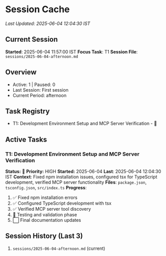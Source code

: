 # Session Cache
*Last Updated: 2025-06-04 12:04:30 IST*

## Current Session
**Started**: 2025-06-04 11:57:00 IST
**Focus Task**: T1
**Session File**: `sessions/2025-06-04-afternoon.md`

## Overview
- Active: 1 | Paused: 0
- Last Session: First session
- Current Period: afternoon

## Task Registry
- T1: Development Environment Setup and MCP Server Verification - 🔄

## Active Tasks
### T1: Development Environment Setup and MCP Server Verification
**Status:** 🔄 **Priority:** HIGH
**Started:** 2025-06-04 **Last**: 2025-06-04 12:04:30 IST
**Context**: Fixed npm installation issues, configured tsx for TypeScript development, verified MCP server functionality
**Files**: `package.json`, `tsconfig.json`, `src/index.ts`
**Progress**:
1. ✅ Fixed npm installation errors
2. ✅ Configured TypeScript development with tsx
3. ✅ Verified MCP server tool discovery
4. 🔄 Testing and validation phase
5. ⬜ Final documentation updates

## Session History (Last 3)
1. `sessions/2025-06-04-afternoon.md` (current)
